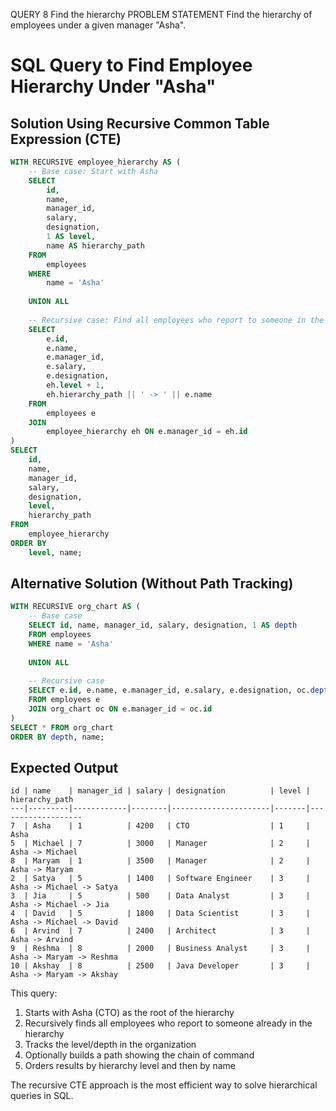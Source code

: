QUERY 8	Find the hierarchy
PROBLEM STATEMENT	Find the hierarchy of employees under a given manager "Asha".


# SQL Query to Find Employee Hierarchy Under "Asha"

## Solution Using Recursive Common Table Expression (CTE)

```sql
WITH RECURSIVE employee_hierarchy AS (
    -- Base case: Start with Asha
    SELECT 
        id,
        name,
        manager_id,
        salary,
        designation,
        1 AS level,
        name AS hierarchy_path
    FROM 
        employees
    WHERE 
        name = 'Asha'
    
    UNION ALL
    
    -- Recursive case: Find all employees who report to someone in the hierarchy
    SELECT 
        e.id,
        e.name,
        e.manager_id,
        e.salary,
        e.designation,
        eh.level + 1,
        eh.hierarchy_path || ' -> ' || e.name
    FROM 
        employees e
    JOIN 
        employee_hierarchy eh ON e.manager_id = eh.id
)
SELECT 
    id,
    name,
    manager_id,
    salary,
    designation,
    level,
    hierarchy_path
FROM 
    employee_hierarchy
ORDER BY 
    level, name;
```

## Alternative Solution (Without Path Tracking)

```sql
WITH RECURSIVE org_chart AS (
    -- Base case
    SELECT id, name, manager_id, salary, designation, 1 AS depth
    FROM employees
    WHERE name = 'Asha'
    
    UNION ALL
    
    -- Recursive case
    SELECT e.id, e.name, e.manager_id, e.salary, e.designation, oc.depth + 1
    FROM employees e
    JOIN org_chart oc ON e.manager_id = oc.id
)
SELECT * FROM org_chart
ORDER BY depth, name;
```

## Expected Output

```
id | name    | manager_id | salary | designation          | level | hierarchy_path
---|---------|------------|--------|----------------------|-------|-------------------
7  | Asha    | 1          | 4200   | CTO                  | 1     | Asha
5  | Michael | 7          | 3000   | Manager              | 2     | Asha -> Michael
8  | Maryam  | 1          | 3500   | Manager              | 2     | Asha -> Maryam
2  | Satya   | 5          | 1400   | Software Engineer    | 3     | Asha -> Michael -> Satya
3  | Jia     | 5          | 500    | Data Analyst         | 3     | Asha -> Michael -> Jia
4  | David   | 5          | 1800   | Data Scientist       | 3     | Asha -> Michael -> David
6  | Arvind  | 7          | 2400   | Architect            | 3     | Asha -> Arvind
9  | Reshma  | 8          | 2000   | Business Analyst     | 3     | Asha -> Maryam -> Reshma
10 | Akshay  | 8          | 2500   | Java Developer       | 3     | Asha -> Maryam -> Akshay
```

This query:
1. Starts with Asha (CTO) as the root of the hierarchy
2. Recursively finds all employees who report to someone already in the hierarchy
3. Tracks the level/depth in the organization
4. Optionally builds a path showing the chain of command
5. Orders results by hierarchy level and then by name

The recursive CTE approach is the most efficient way to solve hierarchical queries in SQL.
